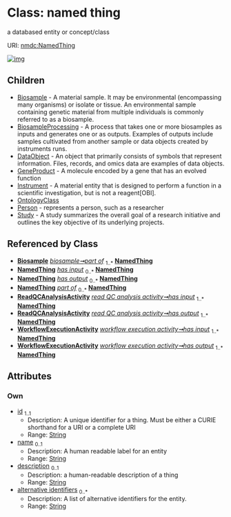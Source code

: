 
# Class: named thing


a databased entity or concept/class

URI: [nmdc:NamedThing](https://microbiomedata/meta/NamedThing)


[![img](https://yuml.me/diagram/nofunky;dir:TB/class/[WorkflowExecutionActivity],[Study],[ReadQCAnalysisActivity],[Person],[OntologyClass],[Biosample]-%20part%20of%201..*>[NamedThing&#124;id:string;name:string%20%3F;description:string%20%3F;alternative_identifiers:string%20*],[BiosampleProcessing]-%20has%20input(i)%200..*>[NamedThing],[OmicsProcessing]-%20has%20input%200..*>[NamedThing],[WorkflowExecutionActivity]-%20has%20input(i)%200..*>[NamedThing],[OmicsProcessing]-%20has%20output%200..*>[NamedThing],[WorkflowExecutionActivity]-%20has%20output(i)%200..*>[NamedThing],[Biosample]-%20part%20of(i)%200..*>[NamedThing],[OmicsProcessing]-%20part%20of%200..*>[NamedThing],[WorkflowExecutionActivity]-%20part%20of%200..*>[NamedThing],[ReadQCAnalysisActivity]-%20has%20input%201..*>[NamedThing],[ReadQCAnalysisActivity]-%20has%20output%201..*>[NamedThing],[WorkflowExecutionActivity]-%20has%20input%201..*>[NamedThing],[WorkflowExecutionActivity]-%20has%20output%201..*>[NamedThing],[NamedThing]^-[Study],[NamedThing]^-[Person],[NamedThing]^-[OntologyClass],[NamedThing]^-[Instrument],[NamedThing]^-[GeneProduct],[NamedThing]^-[DataObject],[NamedThing]^-[BiosampleProcessing],[NamedThing]^-[Biosample],[OmicsProcessing],[Instrument],[GeneProduct],[DataObject],[BiosampleProcessing],[Biosample])](https://yuml.me/diagram/nofunky;dir:TB/class/[WorkflowExecutionActivity],[Study],[ReadQCAnalysisActivity],[Person],[OntologyClass],[Biosample]-%20part%20of%201..*>[NamedThing&#124;id:string;name:string%20%3F;description:string%20%3F;alternative_identifiers:string%20*],[BiosampleProcessing]-%20has%20input(i)%200..*>[NamedThing],[OmicsProcessing]-%20has%20input%200..*>[NamedThing],[WorkflowExecutionActivity]-%20has%20input(i)%200..*>[NamedThing],[OmicsProcessing]-%20has%20output%200..*>[NamedThing],[WorkflowExecutionActivity]-%20has%20output(i)%200..*>[NamedThing],[Biosample]-%20part%20of(i)%200..*>[NamedThing],[OmicsProcessing]-%20part%20of%200..*>[NamedThing],[WorkflowExecutionActivity]-%20part%20of%200..*>[NamedThing],[ReadQCAnalysisActivity]-%20has%20input%201..*>[NamedThing],[ReadQCAnalysisActivity]-%20has%20output%201..*>[NamedThing],[WorkflowExecutionActivity]-%20has%20input%201..*>[NamedThing],[WorkflowExecutionActivity]-%20has%20output%201..*>[NamedThing],[NamedThing]^-[Study],[NamedThing]^-[Person],[NamedThing]^-[OntologyClass],[NamedThing]^-[Instrument],[NamedThing]^-[GeneProduct],[NamedThing]^-[DataObject],[NamedThing]^-[BiosampleProcessing],[NamedThing]^-[Biosample],[OmicsProcessing],[Instrument],[GeneProduct],[DataObject],[BiosampleProcessing],[Biosample])

## Children

 * [Biosample](Biosample.md) - A material sample. It may be environmental (encompassing many organisms) or isolate or tissue.   An environmental sample containing genetic material from multiple individuals is commonly referred to as a biosample.
 * [BiosampleProcessing](BiosampleProcessing.md) - A process that takes one or more biosamples as inputs and generates one or as outputs. Examples of outputs include samples cultivated from another sample or data objects created by instruments runs.
 * [DataObject](DataObject.md) - An object that primarily consists of symbols that represent information.   Files, records, and omics data are examples of data objects. 
 * [GeneProduct](GeneProduct.md) - A molecule encoded by a gene that has an evolved function
 * [Instrument](Instrument.md) - A material entity that is designed to perform a function in a scientific investigation, but is not a reagent[OBI].
 * [OntologyClass](OntologyClass.md)
 * [Person](Person.md) - represents a person, such as a researcher
 * [Study](Study.md) - A study summarizes the overall goal of a research initiative and outlines the key objective of its underlying projects.  

## Referenced by Class

 *  **[Biosample](Biosample.md)** *[biosample➞part of](biosample_part_of.md)*  <sub>1..\*</sub>  **[NamedThing](NamedThing.md)**
 *  **[NamedThing](NamedThing.md)** *[has input](has_input.md)*  <sub>0..\*</sub>  **[NamedThing](NamedThing.md)**
 *  **[NamedThing](NamedThing.md)** *[has output](has_output.md)*  <sub>0..\*</sub>  **[NamedThing](NamedThing.md)**
 *  **[NamedThing](NamedThing.md)** *[part of](part_of.md)*  <sub>0..\*</sub>  **[NamedThing](NamedThing.md)**
 *  **[ReadQCAnalysisActivity](ReadQCAnalysisActivity.md)** *[read QC analysis activity➞has input](read_QC_analysis_activity_has_input.md)*  <sub>1..\*</sub>  **[NamedThing](NamedThing.md)**
 *  **[ReadQCAnalysisActivity](ReadQCAnalysisActivity.md)** *[read QC analysis activity➞has output](read_QC_analysis_activity_has_output.md)*  <sub>1..\*</sub>  **[NamedThing](NamedThing.md)**
 *  **[WorkflowExecutionActivity](WorkflowExecutionActivity.md)** *[workflow execution activity➞has input](workflow_execution_activity_has_input.md)*  <sub>1..\*</sub>  **[NamedThing](NamedThing.md)**
 *  **[WorkflowExecutionActivity](WorkflowExecutionActivity.md)** *[workflow execution activity➞has output](workflow_execution_activity_has_output.md)*  <sub>1..\*</sub>  **[NamedThing](NamedThing.md)**

## Attributes


### Own

 * [id](id.md)  <sub>1..1</sub>
     * Description: A unique identifier for a thing. Must be either a CURIE shorthand for a URI or a complete URI
     * Range: [String](types/String.md)
 * [name](name.md)  <sub>0..1</sub>
     * Description: A human readable label for an entity
     * Range: [String](types/String.md)
 * [description](description.md)  <sub>0..1</sub>
     * Description: a human-readable description of a thing
     * Range: [String](types/String.md)
 * [alternative identifiers](alternative_identifiers.md)  <sub>0..\*</sub>
     * Description: A list of alternative identifiers for the entity.
     * Range: [String](types/String.md)
